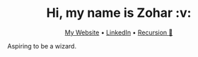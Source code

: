 <div align="center">
<h1>Hi, my name is Zohar :v:</h1>

<a href="https://www.cochaviz.com">My Website</a> • <a
href="https://www.linkedin.com/cochaviz">LinkedIn</a> • <a
href="https://www.github.com/cochaviz">Recursion :eyes:</a>
</div>

Aspiring to be a wizard.
